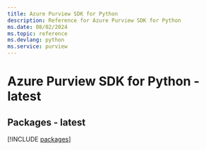 ```yaml
---
title: Azure Purview SDK for Python
description: Reference for Azure Purview SDK for Python
ms.date: 08/02/2024
ms.topic: reference
ms.devlang: python
ms.service: purview
---
```

# Azure Purview SDK for Python - latest
## Packages - latest
[!INCLUDE [packages](purview-index.md)]